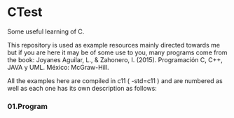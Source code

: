 # CTest
Some useful learning of C. 

This repository is used as example resources mainly directed towards me but if you are here it may be of some use to you, many programs come from the book: Joyanes Aguilar, L., & Zahonero, I. (2015). Programación C, C++, JAVA y UML. México: McGraw-Hill.

All the examples here are compiled in c11 ( -std=c11 ) and are numbered as well as each one has its own description as follows:

### 01.Program

